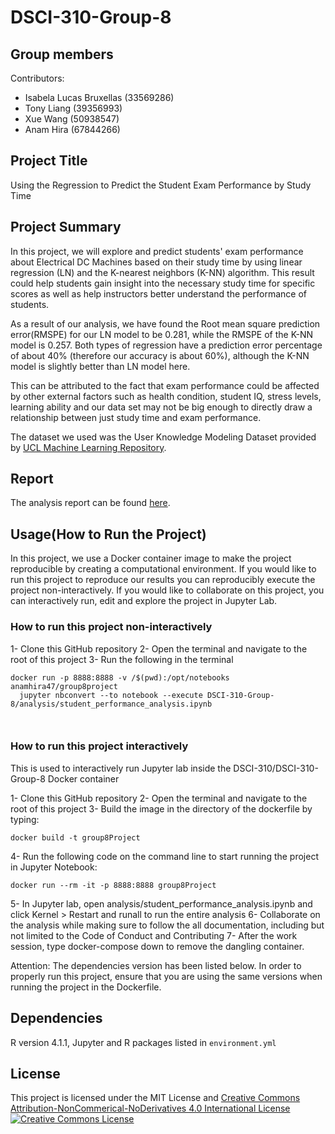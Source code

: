 # DSCI-310-Group-8
## Group members

Contributors: 
- Isabela Lucas Bruxellas (33569286)
- Tony Liang (39356993)
- Xue Wang (50938547)
- Anam Hira (67844266)

## Project Title
Using the Regression to Predict the Student Exam Performance by Study Time

## Project Summary 
In this project, we will explore and predict students' exam performance about Electrical DC Machines based on their study time by using linear regression (LN) and the K-nearest neighbors (K-NN) algorithm.  This result could help students gain insight into the necessary study time for specific scores as well as help instructors better understand the performance of students.
 
As a result of our analysis, we have found the Root mean square prediction error(RMSPE) for our LN model to be 0.281, while the RMSPE of the K-NN model is 0.257. Both types of regression have a prediction error percentage of about 40% (therefore our accuracy is about 60%), although the K-NN model is slightly better than LN model here. 

This can be attributed to the fact that exam performance could be affected by other external factors such as health condition, student IQ, stress levels, learning ability and our data set may not be big enough to directly draw a relationship between just study time and exam performance.

The dataset we used was the User Knowledge Modeling Dataset provided by [UCL Machine Learning Repository](https://archive.ics.uci.edu/ml/datasets/User+Knowledge+Modeling#). 


## Report
The analysis report can be found [here](https://github.com/DSCI-310/DSCI-310-Group-8/blob/main/analysis/student_performance_analysis.ipynb).

## Usage(How to Run the Project)
In this project, we use a Docker container image to make the project reproducible by creating a computational environment. If you would like to run this project to reproduce our results you can reproducibly execute the project non-interactively. If you would like to collaborate on this project, you can interactively run, edit and explore the project in Jupyter Lab.

### How to run this project non-interactively 

1- Clone this GitHub repository 
2- Open the terminal and navigate to the root of this project
3- Run the following in the terminal

```
docker run -p 8888:8888 -v /$(pwd):/opt/notebooks anamhira47/group8project
  jupyter nbconvert --to notebook --execute DSCI-310-Group-8/analysis/student_performance_analysis.ipynb
  
  
```

### How to run this project interactively 

This is used to interactively run Jupyter lab inside the DSCI-310/DSCI-310-Group-8 Docker container 

1- Clone this GitHub repository 
2- Open the terminal and navigate to the root of this project
3- Build the image in the directory of the dockerfile by typing: 

```
docker build -t group8Project
```
4- Run the following code on the command line to start running the project in Jupyter Notebook:

```
docker run --rm -it -p 8888:8888 group8Project
```
5- In Jupyter lab, open analysis/student_performance_analysis.ipynb and click Kernel > Restart and runall to run the entire analysis
6- Collaborate on the analysis while making sure to follow the all documentation, including but not limited to the Code of Conduct and Contributing
7- After the work session, type docker-compose down to remove the dangling container.

Attention: The dependencies version has been listed below. In order to properly run this project, ensure that you are using the same versions when running the project in the Dockerfile.

## Dependencies
R version 4.1.1, Jupyter and R packages listed in <code>environment.yml
</code>

## License
This project is licensed under the MIT License and [Creative Commons Attribution-NonCommerical-NoDerivatives 4.0 International License](https://creativecommons.org/licenses/by-nc-nd/4.0/)
<a rel="license" href="http://creativecommons.org/licenses/by-nc-nd/4.0/"><img alt="Creative Commons License" style="border-width:1" src="https://i.creativecommons.org/l/by-nc-nd/4.0/88x31.png" /></a><br />

